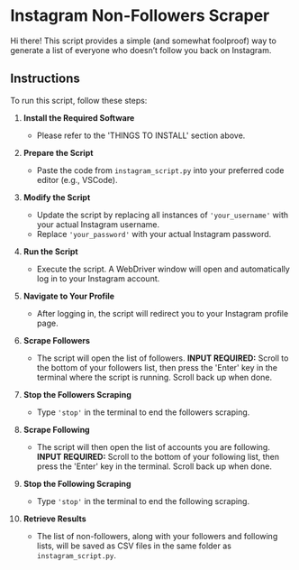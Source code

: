 # Instagram Non-Followers Scraper

Hi there! This script provides a simple (and somewhat foolproof) way to generate a list of everyone who doesn’t follow you back on Instagram.

## Instructions

To run this script, follow these steps:

1. **Install the Required Software**
   - Please refer to the 'THINGS TO INSTALL' section above.

2. **Prepare the Script**
   - Paste the code from `instagram_script.py` into your preferred code editor (e.g., VSCode).

3. **Modify the Script**
   - Update the script by replacing all instances of `'your_username'` with your actual Instagram username.
   - Replace `'your_password'` with your actual Instagram password.

4. **Run the Script**
   - Execute the script. A WebDriver window will open and automatically log in to your Instagram account.

5. **Navigate to Your Profile**
   - After logging in, the script will redirect you to your Instagram profile page.

6. **Scrape Followers**
   - The script will open the list of followers. **INPUT REQUIRED:** Scroll to the bottom of your followers list, then press the 'Enter' key in the terminal where the script is running. Scroll back up when done.

7. **Stop the Followers Scraping**
   - Type `'stop'` in the terminal to end the followers scraping.

8. **Scrape Following**
   - The script will then open the list of accounts you are following. **INPUT REQUIRED:** Scroll to the bottom of your following list, then press the 'Enter' key in the terminal. Scroll back up when done.

9. **Stop the Following Scraping**
   - Type `'stop'` in the terminal to end the following scraping.

10. **Retrieve Results**
    - The list of non-followers, along with your followers and following lists, will be saved as CSV files in the same folder as `instagram_script.py`.

